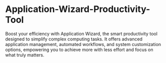 # Application-Wizard-Productivity-Tool
Boost your efficiency with Application Wizard, the smart productivity tool designed to simplify complex computing tasks. It offers advanced application management, automated workflows, and system customization options, empowering you to achieve more with less effort and focus on what truly matters.
